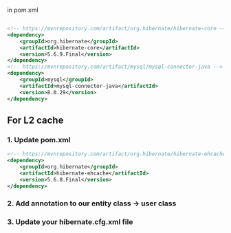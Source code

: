 in pom.xml
```xml

<!-- https://mvnrepository.com/artifact/org.hibernate/hibernate-core -->
<dependency>
    <groupId>org.hibernate</groupId>
    <artifactId>hibernate-core</artifactId>
    <version>5.6.9.Final</version>
</dependency>
<!-- https://mvnrepository.com/artifact/mysql/mysql-connector-java -->
<dependency>
    <groupId>mysql</groupId>
    <artifactId>mysql-connector-java</artifactId>
    <version>8.0.29</version>
</dependency>

```

## For L2 cache
### 1. Update pom.xml
```xml
<!-- https://mvnrepository.com/artifact/org.hibernate/hibernate-ehcache -->
<dependency>
    <groupId>org.hibernate</groupId>
    <artifactId>hibernate-ehcache</artifactId>
    <version>5.6.8.Final</version>
</dependency>
```
### 2. Add annotation to our entity class -> user class


### 3. Update your hibernate.cfg.xml file
